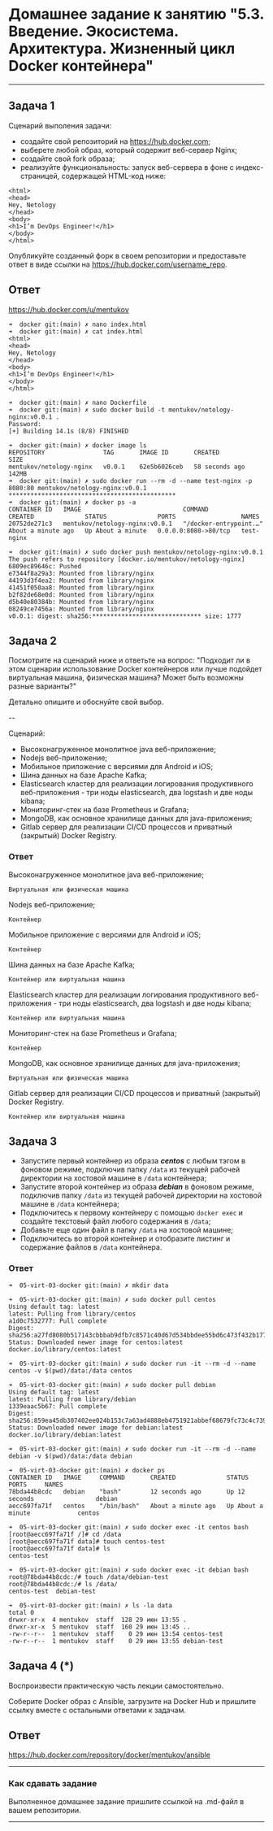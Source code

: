 # Домашнее задание к занятию "5.3. Введение. Экосистема. Архитектура. Жизненный цикл Docker контейнера"


---

## Задача 1

Сценарий выполения задачи:

- создайте свой репозиторий на https://hub.docker.com;
- выберете любой образ, который содержит веб-сервер Nginx;
- создайте свой fork образа;
- реализуйте функциональность:
запуск веб-сервера в фоне с индекс-страницей, содержащей HTML-код ниже:
```
<html>
<head>
Hey, Netology
</head>
<body>
<h1>I’m DevOps Engineer!</h1>
</body>
</html>
```
Опубликуйте созданный форк в своем репозитории и предоставьте ответ в виде ссылки на https://hub.docker.com/username_repo.

## Ответ

https://hub.docker.com/u/mentukov

```shell
➜  docker git:(main) ✗ nano index.html
➜  docker git:(main) ✗ cat index.html 
<html>
<head>
Hey, Netology
</head>
<body>
<h1>I’m DevOps Engineer!</h1>
</body>
</html>

➜  docker git:(main) ✗ nano Dockerfile
➜  docker git:(main) ✗ sudo docker build -t mentukov/netology-nginx:v0.0.1 .
Password:
[+] Building 14.1s (8/8) FINISHED                     

➜  docker git:(main) ✗ docker image ls
REPOSITORY                TAG       IMAGE ID       CREATED          SIZE
mentukov/netology-nginx   v0.0.1    62e5b6026ceb   58 seconds ago   142MB
➜  docker git:(main) ✗ sudo docker run --rm -d --name test-nginx -p 8080:80 mentukov/netology-nginx:v0.0.1
**********************************************
➜  docker git:(main) ✗ docker ps -a
CONTAINER ID   IMAGE                            COMMAND                  CREATED              STATUS              PORTS                  NAMES
20752de271c3   mentukov/netology-nginx:v0.0.1   "/docker-entrypoint.…"   About a minute ago   Up About a minute   0.0.0.0:8080->80/tcp   test-nginx

➜  docker git:(main) ✗ sudo docker push mentukov/netology-nginx:v0.0.1
The push refers to repository [docker.io/mentukov/netology-nginx]
6809ec89646c: Pushed 
e7344f8a29a3: Mounted from library/nginx 
44193d3f4ea2: Mounted from library/nginx 
41451f050aa8: Mounted from library/nginx 
b2f82de68e0d: Mounted from library/nginx 
d5b40e80384b: Mounted from library/nginx 
08249ce7456a: Mounted from library/nginx 
v0.0.1: digest: sha256:****************************** size: 1777
```

## Задача 2

Посмотрите на сценарий ниже и ответьте на вопрос:
"Подходит ли в этом сценарии использование Docker контейнеров или лучше подойдет виртуальная машина, физическая машина? Может быть возможны разные варианты?"

Детально опишите и обоснуйте свой выбор.

--

Сценарий:

- Высоконагруженное монолитное java веб-приложение;
- Nodejs веб-приложение;
- Мобильное приложение c версиями для Android и iOS;
- Шина данных на базе Apache Kafka;
- Elasticsearch кластер для реализации логирования продуктивного веб-приложения - три ноды elasticsearch, два logstash и две ноды kibana;
- Мониторинг-стек на базе Prometheus и Grafana;
- MongoDB, как основное хранилище данных для java-приложения;
- Gitlab сервер для реализации CI/CD процессов и приватный (закрытый) Docker Registry.

### Ответ

Высоконагруженное монолитное java веб-приложение;
```
Виртуальная или физическая машина
```

Nodejs веб-приложение;
```
Контейнер
```

Мобильное приложение c версиями для Android и iOS;
```
Контейнер
```

Шина данных на базе Apache Kafka;
```
Контейнер или виртуальная машина
```

Elasticsearch кластер для реализации логирования продуктивного веб-приложения - три ноды elasticsearch, два logstash и две ноды kibana;
```
Контейнер или виртуальная машина
```

Мониторинг-стек на базе Prometheus и Grafana;
```
Контейнер
```

MongoDB, как основное хранилище данных для java-приложения;
```
Виртуальная или физическая машина
```

Gitlab сервер для реализации CI/CD процессов и приватный (закрытый) Docker Registry.
```
Контейнер или виртуальная машина
```

## Задача 3

- Запустите первый контейнер из образа ***centos*** c любым тэгом в фоновом режиме, подключив папку ```/data``` из текущей рабочей директории на хостовой машине в ```/data``` контейнера;
- Запустите второй контейнер из образа ***debian*** в фоновом режиме, подключив папку ```/data``` из текущей рабочей директории на хостовой машине в ```/data``` контейнера;
- Подключитесь к первому контейнеру с помощью ```docker exec``` и создайте текстовый файл любого содержания в ```/data```;
- Добавьте еще один файл в папку ```/data``` на хостовой машине;
- Подключитесь во второй контейнер и отобразите листинг и содержание файлов в ```/data``` контейнера.

### Ответ

```shell
➜  05-virt-03-docker git:(main) ✗ mkdir data  

➜  05-virt-03-docker git:(main) ✗ sudo docker pull centos
Using default tag: latest
latest: Pulling from library/centos
a1d0c7532777: Pull complete 
Digest: sha256:a27fd8080b517143cbbbab9dfb7c8571c40d67d534bbdee55bd6c473f432b177
Status: Downloaded newer image for centos:latest
docker.io/library/centos:latest

➜  05-virt-03-docker git:(main) ✗ sudo docker run -it --rm -d --name centos -v $(pwd)/data:/data centos 

➜  05-virt-03-docker git:(main) ✗ sudo docker pull debian
Using default tag: latest
latest: Pulling from library/debian
1339eaac5b67: Pull complete 
Digest: sha256:859ea45db307402ee024b153c7a63ad4888eb4751921abbef68679fc73c4c739
Status: Downloaded newer image for debian:latest
docker.io/library/debian:latest

➜  05-virt-03-docker git:(main) ✗ sudo docker run -it --rm -d --name debian -v $(pwd)/data:/data debian

➜  05-virt-03-docker git:(main) ✗ docker ps
CONTAINER ID   IMAGE     COMMAND       CREATED              STATUS              PORTS     NAMES
78bda44b8cdc   debian    "bash"        12 seconds ago       Up 12 seconds                 debian
aecc697fa71f   centos    "/bin/bash"   About a minute ago   Up About a minute             centos

➜  05-virt-03-docker git:(main) ✗ sudo docker exec -it centos bash
[root@aecc697fa71f /]# cd /data
[root@aecc697fa71f data]# touch centos-test
[root@aecc697fa71f data]# ls
centos-test

➜  05-virt-03-docker git:(main) ✗ sudo docker exec -it debian bash
root@78bda44b8cdc:/# touch /data/debian-test
root@78bda44b8cdc:/# ls /data/
centos-test  debian-test

➜  05-virt-03-docker git:(main) ✗ ls -la data
total 0
drwxr-xr-x  4 mentukov  staff  128 29 июн 13:55 .
drwxr-xr-x  5 mentukov  staff  160 29 июн 13:45 ..
-rw-r--r--  1 mentukov  staff    0 29 июн 13:54 centos-test
-rw-r--r--  1 mentukov  staff    0 29 июн 13:55 debian-test
```

## Задача 4 (*)


Воспроизвести практическую часть лекции самостоятельно.

Соберите Docker образ с Ansible, загрузите на Docker Hub и пришлите ссылку вместе с остальными ответами к задачам.

## Ответ
https://hub.docker.com/repository/docker/mentukov/ansible

---

### Как cдавать задание

Выполненное домашнее задание пришлите ссылкой на .md-файл в вашем репозитории.

---